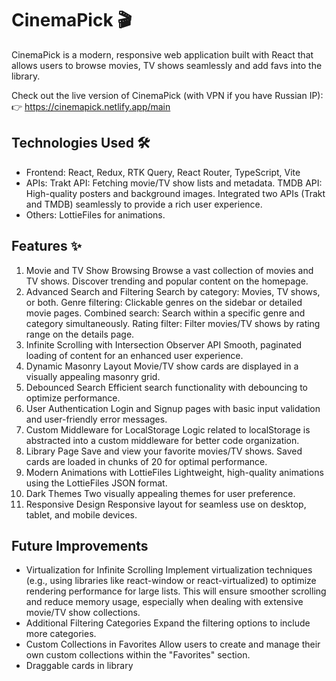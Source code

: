 # CinemaPick 🎬
CinemaPick is a modern, responsive web application built with React that allows users to browse movies, TV shows seamlessly and add favs into the library.

Check out the live version of CinemaPick (with VPN if you have Russian IP):
👉 https://cinemapick.netlify.app/main

## Technologies Used 🛠️
- Frontend: 
React, Redux, RTK Query, React Router, TypeScript, Vite
- APIs:
Trakt API: Fetching movie/TV show lists and metadata.
TMDB API: High-quality posters and background images.
Integrated two APIs (Trakt and TMDB) seamlessly to provide a rich user experience.
- Others:
LottieFiles for animations.

## Features ✨
1. Movie and TV Show Browsing
Browse a vast collection of movies and TV shows.
Discover trending and popular content on the homepage.
2. Advanced Search and Filtering
Search by category: Movies, TV shows, or both.
Genre filtering: Clickable genres on the sidebar or detailed movie pages.
Combined search: Search within a specific genre and category simultaneously.
Rating filter: Filter movies/TV shows by rating range on the details page.
3. Infinite Scrolling with Intersection Observer API
Smooth, paginated loading of content for an enhanced user experience.
4. Dynamic Masonry Layout
Movie/TV show cards are displayed in a visually appealing masonry grid.
5. Debounced Search
Efficient search functionality with debouncing to optimize performance.
6. User Authentication
Login and Signup pages with basic input validation and user-friendly error messages.
7. Custom Middleware for LocalStorage
Logic related to localStorage is abstracted into a custom middleware for better code organization.
8. Library Page
Save and view your favorite movies/TV shows.
Saved cards are loaded in chunks of 20 for optimal performance.
9. Modern Animations with LottieFiles
Lightweight, high-quality animations using the LottieFiles JSON format.
10. Dark Themes
Two visually appealing themes for user preference.
11. Responsive Design
Responsive layout for seamless use on desktop, tablet, and mobile devices.

## Future Improvements
- Virtualization for Infinite Scrolling
Implement virtualization techniques (e.g., using libraries like react-window or react-virtualized) to optimize rendering performance for large lists. This will ensure smoother scrolling and reduce memory usage, especially when dealing with extensive movie/TV show collections.
- Additional Filtering Categories
Expand the filtering options to include more categories.
- Custom Collections in Favorites
Allow users to create and manage their own custom collections within the "Favorites" section.
- Draggable cards in library